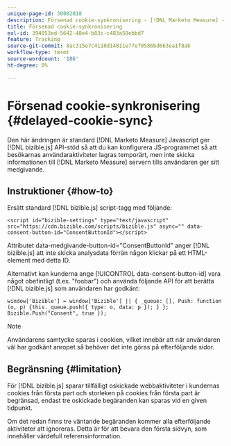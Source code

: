 ```yaml
---
unique-page-id: 30082018
description: Försenad cookie-synkronisering - [!DNL Marketo Measure] - Produktdokumentation
title: Försenad cookie-synkronisering
exl-id: 394053ed-5642-48e4-b83c-c483a58ebbd7
feature: Tracking
source-git-commit: 8ac315e7c4110d14811e77ef0586bd663ea1f8ab
workflow-type: tm+mt
source-wordcount: '186'
ht-degree: 0%

---
```


# Försenad cookie-synkronisering {#delayed-cookie-sync}

Den här ändringen är standard [!DNL Marketo Measure] Javascript ger [!DNL bizible.js] API-stöd så att du kan konfigurera JS-programmet så att besökarnas användaraktiviteter lagras temporärt, men inte skicka informationen till [!DNL Marketo Measure] servern tills användaren ger sitt medgivande.

## Instruktioner {#how-to}

Ersätt standard [!DNL bizible.js] script-tagg med följande:

`<script id="bizible-settings" type="text/javascript" src="https://cdn.bizible.com/scripts/bizible.js" async="" data-consent-button-id="ConsentButtonId"></script>`

Attributet data-medgivande-button-id=&quot;ConsentButtonId&quot; anger [!DNL bizible.js] att inte skicka analysdata förrän någon klickar på ett HTML-element med detta ID.

Alternativt kan kunderna ange [!UICONTROL data-consent-button-id] vara något obefintligt (t.ex. &quot;foobar&quot;) och använda följande API för att berätta [!DNL bizible.js] som användaren har godkänt:

`window['Bizible'] = window['Bizible'] || { _queue: [], Push: function (o, p) {this._queue.push({ type: o, data: p }); } };`
`Bizible.Push("Consent", true });`

>[!NOTE]
>
>Användarens samtycke sparas i cookien, vilket innebär att när användaren väl har godkänt anropet så behöver det inte göras på efterföljande sidor.

## Begränsning {#limitation}

För [!DNL bizible.js] sparar tillfälligt oskickade webbaktiviteter i kundernas cookies från första part och storleken på cookies från första part är begränsad, endast tre oskickade begäranden kan sparas vid en given tidpunkt.

Om det redan finns tre väntande begäranden kommer alla efterföljande aktiviteter att ignoreras. Detta är för att bevara den första sidvyn, som innehåller värdefull referensinformation.
